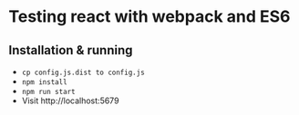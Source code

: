 # Testing react with webpack and ES6

## Installation & running

* `cp config.js.dist to config.js`
* `npm install`
* `npm run start`
* Visit http://localhost:5679 